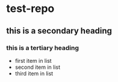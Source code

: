# test-repo
## this is a secondary heading
### this is a tertiary heading
* first item in list 
* second item in list
* third item in list
